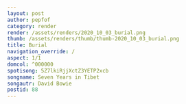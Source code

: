 ```yaml
---
layout: post
author: pepfof
category: render
render: /assets/renders/2020_10_03_burial.png
thumb: /assets/renders/thumb/thumb-2020_10_03_burial.png
title: Burial
navigation_override: /
aspect: 1/1
domcol: ^000000
spotisong: 5Z7lkiRjjXctZ3YETP2xcb
songname: Seven Years in Tibet
songautr: David Bowie
postid: 88
---
```


<!--USER BEGIN 1-->

<!--USER END 1-->

<!--more-->
<!--USER BEGIN 2-->

<!--USER END 2-->

